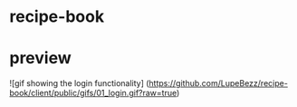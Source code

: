 # recipe-book

# preview
![gif showing the login functionality] (https://github.com/LupeBezz/recipe-book/client/public/gifs/01_login.gif?raw=true)
